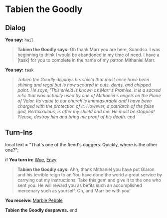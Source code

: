 # Tabien the Goodly
## Dialog

**You say:** `hail`



>**Tabien the Goodly says:** Oh thank Marr you are here, Soandso. I was beginning to think I would be abandoned in my time of need. I have a [task] for you to complete in the name of my patron Mithaniel Marr.

**You say:** `task`



>*Tabien the Goodly displays his shield that must once have been shining and regal but is now scoured in cuts, dents, and chipped paint. He says, 'This shield is known as Marr's Promise. It is a sacred relic that was actually used by one of Mithaniel's angels on the Plane of Valor. Its value to our church is immeasurable and I have been charged with the protection of it. However, a patriarch of the false god, Bertoxxulous, is after my shield and me. He must be stopped! Please, destroy him and bring me proof of his death.*
end

## Turn-Ins



local text = "That's one of the fiend's daggers. Quickly, where is the other one?";




if **You turn in:** [Woe](/item/1676), [Envy](/item/1677)


>**Tabien the Goodly says:** Ahh, thank Mithaniel you have put Glaron and his terrible reign to an You have done the world a great service by carrying out my instructions. Take this gem and give it to the one who sent you. He will reward you as befits such an accomplished mercenary such as yourself. Oh, and Marr be with you!


 **You receive:**  [Marble Pebble](/item/1670) 


**Tabien the Goodly despawns.**
end





